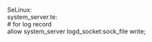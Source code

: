 SeLinux:  
    system_server.te:  
        # for log record  
        allow system_server logd_socket:sock_file write;  

